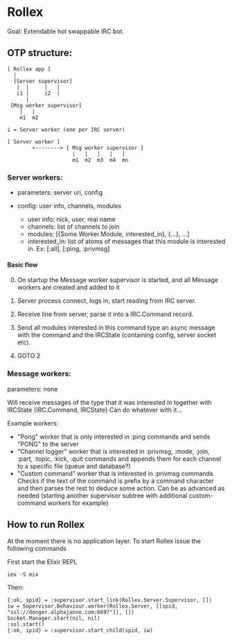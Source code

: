 # Rollex

Goal: Extendable hot swappable IRC bot.

## OTP structure:

```
[ Rollex app ]
  |
  [Server supervisor]
   |  |     |   |
   i1 |     i2  |
      |
 [Msg worker supervisor]
    |   |
    m1  m2

i = Server worker (one per IRC server)

[ Server worker ]
        +--------> [ Msg worker supervisor ]
                     |   |   |   |   |
                     m1  m2  m3  m4  mn
```

### Server workers:

  * parameters: server uri, config

  * config: user info, channels, modules

    - user info: nick, user, real name
    - channels: list of channels to join
    - modules: [{Some.Worker.Module, interested_in}, {...}, ...]
    - interested_in: list of atoms of messages that this module is
      interested in. Ex: [:all], [:ping, :privmsg]

#### Basic flow

  0. On startup the Message worker supervisor is started,
    and all Message workers are created and added to it

  1. Server process connect, logs in, start reading from IRC server.

  2. Receive line from server, parse it into a IRC.Command record.
  
  3. Send all modules interested in this command type an async message with
    the command and the IRCState (containing config, server socket etc).

  4. GOTO 2

### Message workers:

parameters: none

Will receive messages of the type that it was interested in together
with IRCState
{IRC.Command, IRCState}
Can do whatever with it...

Example workers:

  * "Pong" worker that is only interested in :ping commands and sends
    "PONG" to the server
  * "Channel logger" worker that is interested in :privmsg, :mode,
    :join, :part, :topic, :kick, :quit commands and appends them for each
    channel to a specific file (queue and database?)
  * "Custom command" worker that is interested in :privmsg commands.
    Checks if the text of the command is prefix by a command character and
    then parses the rest to deduce some action. Can be as advanced as
    needed (starting another supervisor subtree with additional
    custom-command workers for example)

## How to run Rollex

At the moment there is no application layer. To start Rollex issue the
following commands

First start the Elixir REPL

    iex -S mix

Then:

    {:ok, spid} = :supervisor.start_link(Rollex.Server.Supervisor, [])
    iw = Supervisor.Behaviour.worker(Rollex.Server, [[spid, "ssl://donger.alphajanne.com:6697"]], [])
    Socket.Manager.start(nil, nil)
    :ssl.start()
    {:ok, ipid} = :supervisor.start_child(spid, iw)

